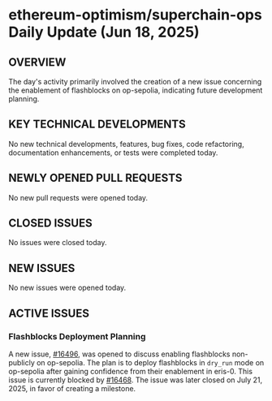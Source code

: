 # ethereum-optimism/superchain-ops Daily Update (Jun 18, 2025)
## OVERVIEW 
The day's activity primarily involved the creation of a new issue concerning the enablement of flashblocks on op-sepolia, indicating future development planning.

## KEY TECHNICAL DEVELOPMENTS
No new technical developments, features, bug fixes, code refactoring, documentation enhancements, or tests were completed today.

## NEWLY OPENED PULL REQUESTS
No new pull requests were opened today.

## CLOSED ISSUES
No issues were closed today.

## NEW ISSUES
No new issues were opened today.

## ACTIVE ISSUES
### Flashblocks Deployment Planning
A new issue, [#16496](https://github.com/ethereum-optimism/superchain-ops/issues/16496), was opened to discuss enabling flashblocks non-publicly on op-sepolia. The plan is to deploy flashblocks in `dry_run` mode on op-sepolia after gaining confidence from their enablement in eris-0. This issue is currently blocked by [#16468](https://github.com/ethereum-optimism/superchain-ops/issues/16468). The issue was later closed on July 21, 2025, in favor of creating a milestone.